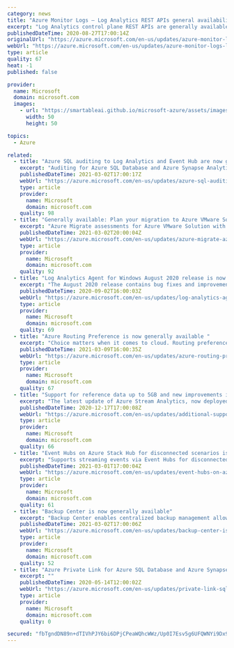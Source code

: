 ```yaml
---
category: news
title: "Azure Monitor Logs – Log Analytics REST APIs general availability"
excerpt: "Log Analytics control plane REST APIs are generally available under a new consolidated version 2020-08-01."
publishedDateTime: 2020-08-27T17:00:14Z
originalUrl: "https://azure.microsoft.com/en-us/updates/azure-monitor-logs-log-analytics-rest-apis-general-availability/"
webUrl: "https://azure.microsoft.com/en-us/updates/azure-monitor-logs-log-analytics-rest-apis-general-availability/"
type: article
quality: 67
heat: -1
published: false

provider:
  name: Microsoft
  domain: microsoft.com
  images:
    - url: "https://smartableai.github.io/microsoft-azure/assets/images/organizations/microsoft.com-50x50.jpg"
      width: 50
      height: 50

topics:
  - Azure

related:
  - title: "Azure SQL auditing to Log Analytics and Event Hub are now generally available"
    excerpt: "Auditing for Azure SQL Database and Azure Synapse Analytics to Log Analytics and Event Hub are now generally available, allowing the centralization of SQL audit logs into a single go-to-location."
    publishedDateTime: 2021-03-02T17:00:17Z
    webUrl: "https://azure.microsoft.com/en-us/updates/azure-sql-auditing-to-log-analytics-and-event-hub-are-now-generally-available/"
    type: article
    provider:
      name: Microsoft
      domain: microsoft.com
    quality: 98
  - title: "Generally available: Plan your migration to Azure VMware Solution using Azure Migrate"
    excerpt: "Azure Migrate assessments for Azure VMware Solution with improved node sizing logic is now generally available.\n"
    publishedDateTime: 2021-03-02T20:00:04Z
    webUrl: "https://azure.microsoft.com/en-us/updates/azure-migrate-azure-vmware-solution-assessment-ga/"
    type: article
    provider:
      name: Microsoft
      domain: microsoft.com
    quality: 92
  - title: "Log Analytics Agent for Windows August 2020 release is now available"
    excerpt: "The August 2020 release contains bug fixes and improvements to stability and reliability."
    publishedDateTime: 2020-09-02T16:00:03Z
    webUrl: "https://azure.microsoft.com/en-us/updates/log-analytics-agent-for-windows-august-2020-release-is-now-available/"
    type: article
    provider:
      name: Microsoft
      domain: microsoft.com
    quality: 69
  - title: "Azure Routing Preference is now generally available "
    excerpt: "Choice matters when it comes to cloud. Routing preference enables network service tiers for internet bound traffic, letting you to optimize for performance or cost."
    publishedDateTime: 2021-03-09T16:00:35Z
    webUrl: "https://azure.microsoft.com/en-us/updates/azure-routing-preference-is-now-generally-available/"
    type: article
    provider:
      name: Microsoft
      domain: microsoft.com
    quality: 67
  - title: "Support for reference data up to 5GB and new improvements in Azure Stream Analytics now generally available"
    excerpt: "The latest update of Azure Stream Analytics, now deployed in every supported region, provides support for larger reference data ( up to 5 GB), and add support for composite keys for blob output partitioning."
    publishedDateTime: 2020-12-17T17:00:08Z
    webUrl: "https://azure.microsoft.com/en-us/updates/additional-support-for-managed-identity-and-new-features-in-azure-stream-analytics/"
    type: article
    provider:
      name: Microsoft
      domain: microsoft.com
    quality: 66
  - title: "Event Hubs on Azure Stack Hub for disconnected scenarios is now generally available"
    excerpt: "Supports streaming events via Event Hubs for disconnected scenarios on Azure Stack Hub. "
    publishedDateTime: 2021-03-01T17:00:04Z
    webUrl: "https://azure.microsoft.com/en-us/updates/event-hubs-on-azure-stack-hub-for-disconnected-scenarios-is-now-generally-available/"
    type: article
    provider:
      name: Microsoft
      domain: microsoft.com
    quality: 61
  - title: "Backup Center is now generally available"
    excerpt: "Backup Center enables centralized backup management allowing you to monitor, operate, govern, and optimize data protection at scale. \n"
    publishedDateTime: 2021-03-02T17:00:06Z
    webUrl: "https://azure.microsoft.com/en-us/updates/backup-center-is-now-generally-available/"
    type: article
    provider:
      name: Microsoft
      domain: microsoft.com
    quality: 52
  - title: "Azure Private Link for Azure SQL Database and Azure Synapse Analytics is now available in all US government regions"
    excerpt: ""
    publishedDateTime: 2020-05-14T12:00:02Z
    webUrl: "https://azure.microsoft.com/en-us/updates/private-link-sqldb-usgov/"
    type: article
    provider:
      name: Microsoft
      domain: microsoft.com
    quality: 0

secured: "fbTgndDN89n+dTIVhPJY6bi6DPjCPeaWQhcWWz/Up0I7Esv5g6UFQWNYi9Dx9sFtuIEu1c1q5c5HSQb6Q+C+9j2dyvMhOkbcdjK4n5LYnaSn3K9vcb81i13B0gDbGlxKKbXZLKdpi+drlwY4w9VgR7YA8I9sdKOU0H+rFjbvSPcddaqwOcRPqZIGK6oFn9HtYwM3cugZ98r8ncUT2gK0HwpV5LUluywxjIeZpvt8oK7U4IDql+rrZ76mwPmZx3a3hu2rb4zBB5e5ZnlZcMt6CUMvIRCtqRDcIFWkMbFpiwMRPQ8e0gIataVtmpD8plRamfjtzjKK4nLihRWx8/XbcqMRSV48ORN7SN6+Hkl4/MY=;VfaNnGPYU2AJSjuqD044sg=="
---
```


